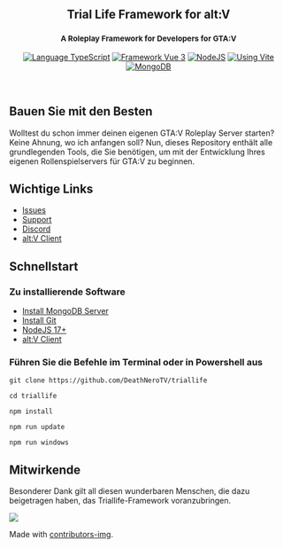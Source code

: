 <h2 align="center">
	Trial Life Framework for alt:V      
</h2>

<h3 align="center">
    <sup>A Roleplay Framework for Developers for GTA:V</sup>
</h3>

<p align="center">
    <a href="https://typescriptlang.org" target="__blank"><img src="https://img.shields.io/badge/Typescript-Typescript-007acc?label=" alt="Language TypeScript"></a>
    <a href="https://vuejs.org" target="__blank"><img src="https://img.shields.io/badge/Framework-Vue%203-green.svg?label=" alt="Framework Vue 3"></a>
    <a href="https://nodejs.org" target="__blank"><img src="https://img.shields.io/badge/Using-NodeJS-darkgreen.svg?label=" alt="NodeJS"></a>
    <a href="https://vitejs.dev" target="__blank"><img src="https://img.shields.io/badge/Using-Vite-cyan.svg?label=" alt="Using Vite"></a>
    <a href="https://mongodb.com/" target="__blank"><img src="https://img.shields.io/badge/Using-MongoDB-green.svg?label=" alt="MongoDB"></a>
</p>

<br />

## Bauen Sie mit den Besten

Wolltest du schon immer deinen eigenen GTA:V Roleplay Server starten? Keine Ahnung, wo ich anfangen soll? Nun, dieses Repository enthält alle grundlegenden Tools, die Sie benötigen, um mit der Entwicklung Ihres eigenen Rollenspielservers für GTA:V zu beginnen.

## Wichtige Links

-   [Issues](https://github.com/deathnerotv/altv-triallife-issues)
-   [Support](https://patreon.com/stuyk/)
-   [Discord](https://ares.stuyk.com/v1/get/discord)
-   [alt:V Client](https://altv.mp)

## Schnellstart

### Zu installierende Software

-   [Install MongoDB Server](https://www.mongodb.com/try/download/community)
-   [Install Git](https://git-scm.com/downloads)
-   [NodeJS 17+](https://nodejs.org/en/download/)
-   [alt:V Client](https://altv.mp/)

### Führen Sie die Befehle im Terminal oder in Powershell aus

```
git clone https://github.com/DeathNeroTV/triallife
```

```
cd triallife
```

```
npm install
```

```
npm run update
```

```
npm run windows
```

## Mitwirkende

Besonderer Dank gilt all diesen wunderbaren Menschen, die dazu beigetragen haben, das Triallife-Framework voranzubringen.

<a href = "https://github.com/deathnerotv/triallife/graphs/contributors">
  <img src="https://contrib.rocks/image?repo=deathnerotv/triallife"/>
</a>

Made with [contributors-img](https://contrib.rocks).
